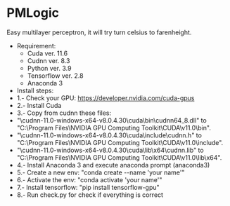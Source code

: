 # PMLogic
Easy multilayer perceptron, it will try turn celsius to farenheight.
- Requirement:
  - Cuda ver. 11.6
  - Cudnn ver. 8.3
  - Python ver. 3.9
  - Tensorflow ver. 2.8
  - Anaconda 3
- Install steps:
 - 1.- Check your GPU: https://developer.nvidia.com/cuda-gpus
 - 2.- Install Cuda
 - 3.- Copy from cudnn these files:
 - "\cudnn-11.0-windows-x64-v8.0.4.30\cuda\bin\cudnn64_8.dll" to "C:\Program Files\NVIDIA GPU Computing Toolkit\CUDA\v11.0\bin".
 - "\cudnn-11.0-windows-x64-v8.0.4.30\cuda\include\cudnn.h" to "C:\Program Files\NVIDIA GPU Computing Toolkit\CUDA\v11.0\include".
 - "\cudnn-11.0-windows-x64-v8.0.4.30\cuda\lib\x64\cudnn.lib" to "C:\Program Files\NVIDIA GPU Computing Toolkit\CUDA\v11.0\lib\x64".
 - 4.- Install Anaconda 3 and execute anaconda prompt (anaconda3)
 - 5.- Create a new env: "conda create --name 'your name'"
 - 6.- Activate the env: "conda activate 'your name'"
 - 7.- Install tensorflow: "pip install tensorflow-gpu"
 - 8.- Run check.py for check if everything is correct
